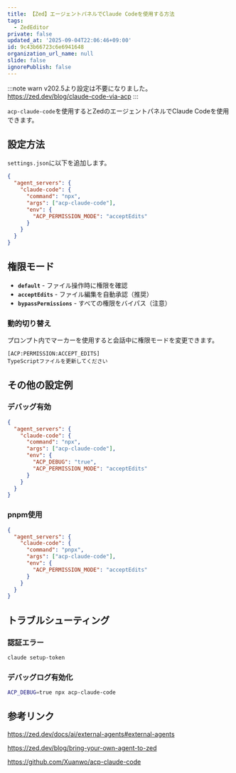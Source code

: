 ```yaml
---
title: 【Zed】エージェントパネルでClaude Codeを使用する方法
tags:
  - ZedEditor
private: false
updated_at: '2025-09-04T22:06:46+09:00'
id: 9c43b66723c6e6941648
organization_url_name: null
slide: false
ignorePublish: false
---
```

:::note warn
v202.5より設定は不要になりました。
https://zed.dev/blog/claude-code-via-acp
:::

`acp-claude-code`を使用するとZedのエージェントパネルでClaude Codeを使用できます。

## 設定方法

`settings.json`に以下を追加します。

```json
{
  "agent_servers": {
    "claude-code": {
      "command": "npx",
      "args": ["acp-claude-code"],
      "env": {
        "ACP_PERMISSION_MODE": "acceptEdits"
      }
    }
  }
}
```

## 権限モード

- **`default`** - ファイル操作時に権限を確認
- **`acceptEdits`** - ファイル編集を自動承認（推奨）
- **`bypassPermissions`** - すべての権限をバイパス（注意）

### 動的切り替え

プロンプト内でマーカーを使用すると会話中に権限モードを変更できます。

```
[ACP:PERMISSION:ACCEPT_EDITS]
TypeScriptファイルを更新してください
```

## その他の設定例

### デバッグ有効

```json
{
  "agent_servers": {
    "claude-code": {
      "command": "npx",
      "args": ["acp-claude-code"],
      "env": {
        "ACP_DEBUG": "true",
        "ACP_PERMISSION_MODE": "acceptEdits"
      }
    }
  }
}
```

### pnpm使用

```json
{
  "agent_servers": {
    "claude-code": {
      "command": "pnpx",
      "args": ["acp-claude-code"],
      "env": {
        "ACP_PERMISSION_MODE": "acceptEdits"
      }
    }
  }
}
```

## トラブルシューティング

### 認証エラー

```bash
claude setup-token
```

### デバッグログ有効化

```bash
ACP_DEBUG=true npx acp-claude-code
```

## 参考リンク

https://zed.dev/docs/ai/external-agents#external-agents

https://zed.dev/blog/bring-your-own-agent-to-zed

https://github.com/Xuanwo/acp-claude-code
